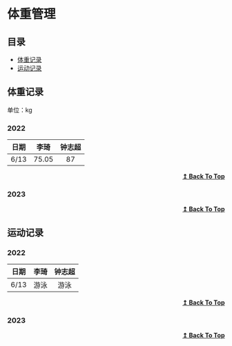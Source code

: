 # 体重管理

## 目录
- [体重记录](#体重记录)
- [运动记录](#运动记录)
## 体重记录

单位：kg
### 2022


<div align="center">

| 日期 | 李琦 | 钟志超 |
| :---: | :---: |  :---: | 
|6/13|75.05| 87| 

</div>

<div align="right">
    <b><a href="#目录">↥ Back To Top</a></b>
</div>

### 2023


<div align="right">
    <b><a href="#目录">↥ Back To Top</a></b>
</div>


## 运动记录

### 2022

<div align="center">

| 日期 | 李琦 | 钟志超 |
| :---: | :---: |  :---: | 
|6/13|游泳| 游泳| 

</div>

<div align="right">
    <b><a href="#目录">↥ Back To Top</a></b>
</div>

### 2023


<div align="right">
    <b><a href="#目录">↥ Back To Top</a></b>
</div>
